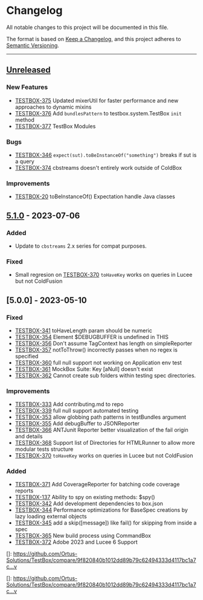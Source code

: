 # Changelog

All notable changes to this project will be documented in this file.

The format is based on [Keep a Changelog](https://keepachangelog.com/en/1.0.0/),
and this project adheres to [Semantic Versioning](https://semver.org/spec/v2.0.0.html).

* * *

## [Unreleased]

### New Features

- [TESTBOX-375](https://ortussolutions.atlassian.net/browse/TESTBOX-375) Updated mixerUtil for faster performance and new approaches to dynamic mixins
- [TESTBOX-376](https://ortussolutions.atlassian.net/browse/TESTBOX-376) Add `bundlesPattern` to testbox.system.TestBox `init` method
- [TESTBOX-377](https://ortussolutions.atlassian.net/browse/TESTBOX-377) TestBox Modules

### Bugs

- [TESTBOX-346](https://ortussolutions.atlassian.net/browse/TESTBOX-346) `expect(sut).toBeInstanceOf("something")` breaks if sut is a query
- [TESTBOX-374](https://ortussolutions.atlassian.net/browse/TESTBOX-374) cbstreams doesn't entirely work outside of ColdBox

### Improvements

- [TESTBOX-20](https://ortussolutions.atlassian.net/browse/TESTBOX-20) toBeInstanceOf() Expectation handle Java classes

## [5.1.0] - 2023-07-06

### Added

- Update to `cbstreams` 2.x series for compat purposes.

### Fixed

- Small regresion on [TESTBOX-370](https://ortussolutions.atlassian.net/browse/TESTBOX-370) `toHaveKey` works on queries in Lucee but not ColdFusion

## [5.0.0] - 2023-05-10

### Fixed

- [TESTBOX-341](https://ortussolutions.atlassian.net/browse/TESTBOX-341) toHaveLength param should be numeric
- [TESTBOX-354](https://ortussolutions.atlassian.net/browse/TESTBOX-354) Element $DEBUGBUFFER is undefined in THIS
- [TESTBOX-356](https://ortussolutions.atlassian.net/browse/TESTBOX-356) Don't assume TagContext has length on simpleReporter
- [TESTBOX-357](https://ortussolutions.atlassian.net/browse/TESTBOX-357) notToThrow() incorrectly passes when no regex is specified
- [TESTBOX-360](https://ortussolutions.atlassian.net/browse/TESTBOX-360) full null support not working on Application env test
- [TESTBOX-361](https://ortussolutions.atlassian.net/browse/TESTBOX-361)  MockBox Suite: Key \[aNull] doesn't exist
- [TESTBOX-362](https://ortussolutions.atlassian.net/browse/TESTBOX-362) Cannot create sub folders within testing spec directories.

### Improvements

- [TESTBOX-333](https://ortussolutions.atlassian.net/browse/TESTBOX-333) Add contributing.md to repo
- [TESTBOX-339](https://ortussolutions.atlassian.net/browse/TESTBOX-339) full null support automated testing
- [TESTBOX-353](https://ortussolutions.atlassian.net/browse/TESTBOX-353) allow globbing path patterns in testBundles argument
- [TESTBOX-355](https://ortussolutions.atlassian.net/browse/TESTBOX-355) Add debugBuffer to JSONReporter
- [TESTBOX-366](https://ortussolutions.atlassian.net/browse/TESTBOX-366) ANTJunit Reporter better visualization of the fail origin and details
- [TESTBOX-368](https://ortussolutions.atlassian.net/browse/TESTBOX-368) Support list of Directories for HTMLRunner to allow more modular tests structure
- [TESTBOX-370](https://ortussolutions.atlassian.net/browse/TESTBOX-370) `toHaveKey` works on queries in Lucee but not ColdFusion

### Added

- [TESTBOX-371](https://ortussolutions.atlassian.net/browse/TESTBOX-371) Add CoverageReporter for batching code coverage reports
- [TESTBOX-137](https://ortussolutions.atlassian.net/browse/TESTBOX-137) Ability to spy on existing methods: $spy()
- [TESTBOX-342](https://ortussolutions.atlassian.net/browse/TESTBOX-342) Add development dependencies to box.json
- [TESTBOX-344](https://ortussolutions.atlassian.net/browse/TESTBOX-344) Performance optimizations for BaseSpec creations by lazy loading external objects
- [TESTBOX-345](https://ortussolutions.atlassian.net/browse/TESTBOX-345) add a skip(\[message]) like fail() for skipping from inside a spec
- [TESTBOX-365](https://ortussolutions.atlassian.net/browse/TESTBOX-365) New build process using CommandBox
- [TESTBOX-372](https://ortussolutions.atlassian.net/browse/TESTBOX-372) Adobe 2023 and Lucee 6 Support

[Unreleased]: https://github.com/Ortus-Solutions/TestBox/compare/v5.1.0...HEAD

[5.1.0]: https://github.com/Ortus-Solutions/TestBox/compare/HEAD...v5.1.0

\[]: <https://github.com/Ortus-Solutions/TestBox/compare/9f820840b1012dd89b79c62494333d4117bc1a7c...v>


\[]: <https://github.com/Ortus-Solutions/TestBox/compare/9f820840b1012dd89b79c62494333d4117bc1a7c...v>
